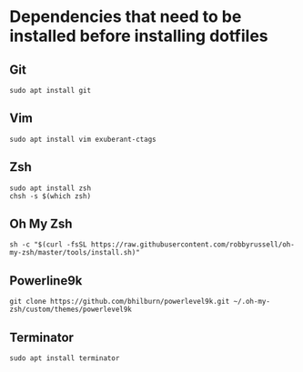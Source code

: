 # Dependencies that need to be installed before installing dotfiles

## Git

```
sudo apt install git
```

## Vim

```
sudo apt install vim exuberant-ctags
```

## Zsh

```
sudo apt install zsh
chsh -s $(which zsh)
```

## Oh My Zsh

```
sh -c "$(curl -fsSL https://raw.githubusercontent.com/robbyrussell/oh-my-zsh/master/tools/install.sh)"
```

## Powerline9k

```
git clone https://github.com/bhilburn/powerlevel9k.git ~/.oh-my-zsh/custom/themes/powerlevel9k
```

## Terminator

```
sudo apt install terminator
```
